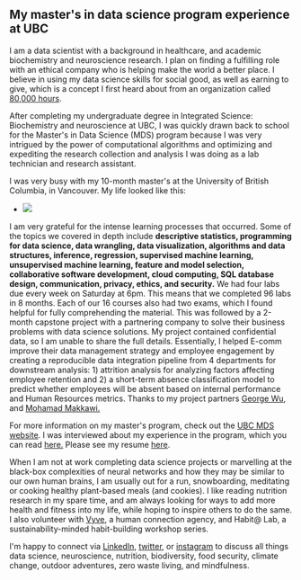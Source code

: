 ## My master's in data science program experience at UBC

I am a data scientist with a background in healthcare, and academic biochemistry and neuroscience research. I plan on finding a fulfilling role with an ethical company who is helping make the world a better place. I believe in using my data science skills for social good, as well as earning to give, which is a concept I first heard about from an organization called [80,000 hours](https://80000hours.org/).

After completing my undergraduate degree in Integrated Science: Biochemistry and neuroscience at UBC, I was quickly drawn back to school for the Master's in Data Science (MDS) program because I was very intrigued by the power of computational algorithms and optimizing and expediting the research collection and analysis I was doing as a lab technician and research assistant. 

I was very busy with my 10-month master's at the University of British Columbia, in Vancouver. 
My life looked like this:
- ![](https://media.giphy.com/media/ukMiDlCmdv2og/giphy.gif)

I am very grateful for the intense learning processes that occurred. Some of the topics we covered in depth include **descriptive statistics, programming for data science, data wrangling, data visualization, algorithms and data structures, inference, regression, supervised machine learning, unsupervised machine learning, feature and model selection, collaborative software development, cloud computing, SQL database design, communication, privacy, ethics, and security.**
We had four labs due every week on Saturday at 6pm. This means that we completed 96 labs in 8 months. Each of our 16 courses also had two exams, which I found helpful for fully comprehending the material. This was followed by a 2-month capstone project with a partnering company to solve their business problems with data science solutions. My project contained confidential data, so I am unable to share the full details. Essentially, I helped E-comm improve their data management strategy and employee
engagement by creating a reproducible data integration pipeline from 4 departments for downstream analysis: 1) attrition analysis for analyzing factors affecting employee retention and 2) a short-term absence classification model to predict whether employees will be absent based on internal performance and Human Resources metrics. Thanks to my project partners [George Wu](https://github.com/GeorgeJJW), and [Mohamad Makkawi.](https://github.com/makka3)

For more information on my master's program, check out the [UBC MDS website](https://masterdatascience.ubc.ca/programs/vancouver).
I was interviewed about my experience in the program, which you can read [here.](https://masterdatascience.ubc.ca/student-success-stories/mds-spotlight-meet-heather-van-tassel-mds-vancouver-%E2%80%93-class-2019)
Please see my resume [here](https://github.com/heathervant/heathervant.github.io/blob/master/_posts/Heather%20Van%20Tassel-resume.pdf).

When I am not at work completing data science projects or marvelling at the black-box complexities of neural networks and how they may be similar to our own human brains, I am usually out for a run, snowboarding, meditating or cooking healthy plant-based meals (and cookies). I like reading nutrition research in my spare time, and am always looking for ways to add more health and fitness into my life, while hoping to inspire others to do the same. I also volunteer with [Vyve](https://vyve.life/), a human connection agency, and Habit@ Lab, a sustainability-minded habit-building workshop series.

I'm happy to connect via [LinkedIn](https://www.linkedin.com/in/heather-van-tassel-49621b3b/), [twitter](https://twitter.com/hvan12), or [instagram](https://www.instagram.com/heathervant/) to discuss all things data science, neuroscience, nutrition, biodiversity, food security, climate change, outdoor adventures, zero waste living, and mindfulness.
